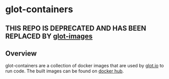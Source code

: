 glot-containers
===============


## THIS REPO IS DEPRECATED AND HAS BEEN REPLACED BY [glot-images](https://github.com/glotcode/glot-images)


## Overview
glot-containers are a collection of docker images that are used
by [glot.io](https://glot.io) to run code. The built images can be
found on [docker hub](https://hub.docker.com/r/glot/).
